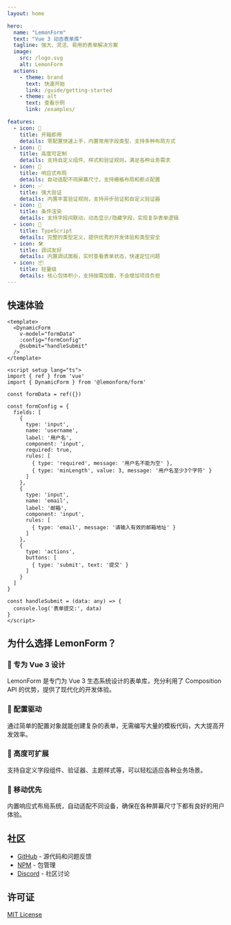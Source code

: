```yaml
---
layout: home

hero:
  name: "LemonForm"
  text: "Vue 3 动态表单库"
  tagline: 强大、灵活、易用的表单解决方案
  image:
    src: /logo.svg
    alt: LemonForm
  actions:
    - theme: brand
      text: 快速开始
      link: /guide/getting-started
    - theme: alt
      text: 查看示例
      link: /examples/

features:
  - icon: 🚀
    title: 开箱即用
    details: 零配置快速上手，内置常用字段类型，支持多种布局方式
  - icon: 🎨
    title: 高度可定制
    details: 支持自定义组件、样式和验证规则，满足各种业务需求
  - icon: 📱
    title: 响应式布局
    details: 自动适配不同屏幕尺寸，支持栅格布局和断点配置
  - icon: ✅
    title: 强大验证
    details: 内置丰富验证规则，支持异步验证和自定义验证器
  - icon: 🔄
    title: 条件渲染
    details: 支持字段间联动，动态显示/隐藏字段，实现复杂表单逻辑
  - icon: 🎯
    title: TypeScript
    details: 完整的类型定义，提供优秀的开发体验和类型安全
  - icon: 🛠
    title: 调试友好
    details: 内置调试面板，实时查看表单状态，快速定位问题
  - icon: 📦
    title: 轻量级
    details: 核心包体积小，支持按需加载，不会增加项目负担
---
```


## 快速体验

```vue
<template>
  <DynamicForm
    v-model="formData"
    :config="formConfig"
    @submit="handleSubmit"
  />
</template>

<script setup lang="ts">
import { ref } from 'vue'
import { DynamicForm } from '@lemonform/form'

const formData = ref({})

const formConfig = {
  fields: [
    {
      type: 'input',
      name: 'username',
      label: '用户名',
      component: 'input',
      required: true,
      rules: [
        { type: 'required', message: '用户名不能为空' },
        { type: 'minLength', value: 3, message: '用户名至少3个字符' }
      ]
    },
    {
      type: 'input',
      name: 'email',
      label: '邮箱',
      component: 'input',
      rules: [
        { type: 'email', message: '请输入有效的邮箱地址' }
      ]
    },
    {
      type: 'actions',
      buttons: [
        { type: 'submit', text: '提交' }
      ]
    }
  ]
}

const handleSubmit = (data: any) => {
  console.log('表单提交:', data)
}
</script>
```

## 为什么选择 LemonForm？

### 🎯 专为 Vue 3 设计

LemonForm 是专门为 Vue 3 生态系统设计的表单库，充分利用了 Composition API 的优势，提供了现代化的开发体验。

### 🔧 配置驱动

通过简单的配置对象就能创建复杂的表单，无需编写大量的模板代码，大大提高开发效率。

### 🎨 高度可扩展

支持自定义字段组件、验证器、主题样式等，可以轻松适应各种业务场景。

### 📱 移动优先

内置响应式布局系统，自动适配不同设备，确保在各种屏幕尺寸下都有良好的用户体验。

## 社区

- [GitHub](https://github.com/lemonform/form) - 源代码和问题反馈
- [NPM](https://www.npmjs.com/package/@lemonform/form) - 包管理
- [Discord](https://discord.gg/lemonform) - 社区讨论

## 许可证

[MIT License](https://github.com/lemonform/form/blob/main/LICENSE)

